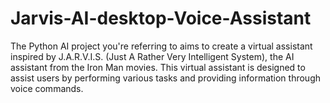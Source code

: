 # Jarvis-AI-desktop-Voice-Assistant
The Python AI project you're referring to aims to create a virtual assistant inspired by J.A.R.V.I.S. (Just A Rather Very Intelligent System), the AI assistant from the Iron Man movies. This virtual assistant is designed to assist users by performing various tasks and providing information through voice commands.
